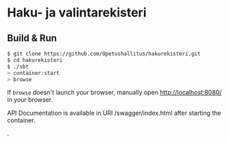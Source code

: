 # Haku- ja valintarekisteri #

## Build & Run ##

```sh
$ git clone https://github.com/Opetushallitus/hakurekisteri.git
$ cd hakurekisteri
$ ./sbt
> container:start
> browse
```

If `browse` doesn't launch your browser, manually open [http://localhost:8080/](http://localhost:8080/) in your browser.

API Documentation is available in URI /swagger/index.html after starting the container.

.
